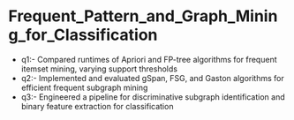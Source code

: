 # Frequent_Pattern_and_Graph_Mining_for_Classification
- q1:- Compared runtimes of Apriori and FP-tree algorithms for frequent itemset mining, varying support thresholds
- q2:- Implemented and evaluated gSpan, FSG, and Gaston algorithms for efficient frequent subgraph mining
- q3:- Engineered a pipeline for discriminative subgraph identification and binary feature extraction for classification
